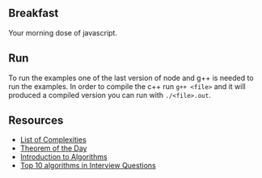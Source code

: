 ## Breakfast

Your morning dose of javascript.

## Run

To run the examples one of the last version of node and g++ is needed to run the examples. In order to compile the c++ run `g++ <file>` and it will produced a compiled version you can run with `./<file>.out`.


## Resources

- [List of Complexities](http://bigocheatsheet.com/)
- [Theorem of the Day](http://www.theoremoftheday.org/)
- [Introduction to Algorithms](http://courses.csail.mit.edu/6.006/fall11/notes.shtml)
- [Top 10 algorithms in Interview Questions](https://goo.gl/SXaiDW)
